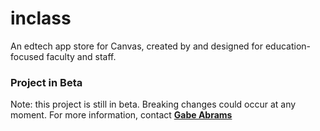 # inclass

An edtech app store for Canvas, created by and designed for education-focused faculty and staff.

### Project in Beta

Note: this project is still in beta. Breaking changes could occur at any moment. For more information, contact [**Gabe Abrams**](mailto:gabeabrams@gmail.com)
